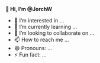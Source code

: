 **👋 Hi, I’m @JorchW**
- 👀 I’m interested in ...
- 🌱 I’m currently learning ...
- 💞️ I’m looking to collaborate on ...
- 📫 How to reach me ...
- 😄 Pronouns: ...
- ⚡ Fun fact: ...

<!---
JorchW/JorchW is a ✨ special ✨ repository because its `README.md` (this file) appears on your GitHub profile.
You can click the Preview link to take a look at your changes.
--->
